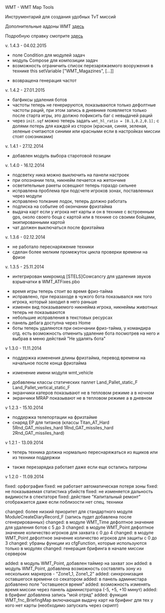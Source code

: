 WMT - WMT Map Tools

Инструментарий для создания удобных TvT миссий 

Дополнительные аддоны WMT [здесь](https://github.com/Zealot111/WMT_MapToolsAdditional)

Подробную справку смотрите [здесь](https://github.com/iEzhuk/WOG3_MapTools/wiki)

v. 1.4.3 - 04.02.2015
+ поле Condition для модулей задач
+ модуль Compose для композиции задач
+ возможность ограничить список перезаряжаемого вооружения в технике this setVariable ["WMT_Magazines", [...]]
* возвращена генерация частот


v. 1.4.2 - 27.01.2015
* багфиксы удаления ботов
* частоты теперь не генерируются, показываются только дефолтные частоты раций, при этом запись в дневнике появляется только после старта игры, это должно пофиксить баг с невыдачей раций
* через `init.sqf` можно теперь задать `wmt_hl_ratio = [0.1,0.2,0.1];` с долями потерь для каждой из сторон (красная, синяя, зеленая, зеленые считаются синими или красными если в настройках миссии стоят союзниками)

v. 1.4.1 - 27.12.2014
+ добавлен модуль выбора старотовой позиции

v. 1.4.0 - 16.12.2014
* подсветку ника можно выключить на панели настроек
* при опознании тела, никнейм печается на жетончике
* осветительные ракеты освещают теперь гораздо сильнее
* исправлена проблема при подсчете игроков зонах, поставленных через модули
* исправлено толкание лодок, теперь должно работать
* подписка на событие об окончании фризтайма
* выдача карт если у игрока нет карты и он в технике с встроенным gps, около своего боца с картой или в технике со своими  бойцами, экипированными картой
* чат должен выключаться после фризтайма

v. 1.3.6 - 02.12.2014
* не работало переснаряжение техники
* сделан более мелким промежуток цикла проверки времени на фризе

v. 1.3.5 - 25.11.2014
+ интегрирован микромод [STELS]Cowcancry для удаления звуков взрывчатки в WMT_ATFixes.pbo
* время игры теперь стоит во время фриз-тайма
* исправлено, при перазаходе в чужого бота показывался ник того игрока, который заходил в него раньше
* изменен вид показываемого никнейма игрока, никнеймы животных теперь не показываются
* небольшие исправления в текстовых ресурсах
* панель дебага доступна через Home
* боты теперь удаляются при окончании фриз-тайма, у командира отд. есть возможность отменить удаление бота посмотрев на него и выбрав в меню действий "Не удалять бота"

v 1.3.0 - 11.11.2014
+ поддержка изменения длины фризтайма, перевод времени на начальное после конца фризтайма
* изменение имени модуля wmt_vehicle
+ добавлены классы статических паллет Land_Pallet_static_F Land_Pallet_vertical_static_F
+ экранчики катеров показывают не в тепловом режиме а в ночном
+ экранчики MRAP показывают не в тепловом режиме а в дневном

v 1.2.3 - 15.10.2014

+ поддержка телепортации на фризтайме
+ снаряд EP для титанов (классы Titan_AT_Hard 5Rnd_GAT_missiles_hard 1Rnd_GAT_missiles_hard 2Rnd_GAT_missiles_hard)

v 1.2.1 - 13.09.2014

* теперь техника должна нормально переснаряжаться из ящиков или из техники поддержки
+ также перезарядка работает даже если еще остались патроны


v 1.2.0 - 11.09.2014

fixed: орфография 
fixed: не работает автоматическая потеря зоны 
fixed: не показываемая статистика убийств
fixed: не изменяется дальность видимости в спектаторе 
fixed: действие "Капитальный ремонт" отображается даже если поблизости нет спец. техники

changed: более низкий приоритет для стандартного модуля ModuleCreateDiaryRecord_F (запись пудет добавлена после сгенерированных)
changed: в модуле WMT_Time дефолтное значение для удаления ботов с 5 до 3
changed: в модуле WMT_Point дефолтное значение количество игроков для захвата с 0 до 4
changed: в модуле WMT_Point дефолтное значение количество игроков для защиты с 0 до 3
changed: убраны функции из cfgFunction, которые используются только в модулях
changed: генерация брифинга в начале миссии сервером

added: в модуль WMT_Point, добавлен таймер на захват зон 
added: в модуль WMT_Point, добавлена возможность составлять зону из нескольких маркеров - "Zone1_1, Zone1_2"
added: синхронизация оставшегося времени со секатором
added: в панель администара добавлено поле "оставшееся время"
added: возможность изменять время миссии через панель администратора (-5, +5, +10 минут)
added: в брифинг добавлена запись "мой отряд"
added: функция WMT_fnc_BriefingMap включающая выдачу карт на брифинг для тех у кого нет карты (необходимо запускать через скрипт)

